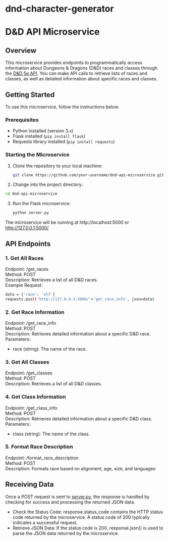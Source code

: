 # dnd-character-generator

# D&D API Microservice

## Overview

This microservice provides endpoints to programmatically access information about Dungeons & Dragons (D&D) races and classes through the [D&D 5e API](https://www.dnd5eapi.co/). You can make API calls to retrieve lists of races and classes, as well as detailed information about specific races and classes.

## Getting Started

To use this microservice, follow the instructions below.

### Prerequisites

- Python installed (version 3.x)
- Flask installed (`pip install flask`)
- Requests library installed (`pip install requests`)

### Starting the Microservice

1. Clone the repository to your local machine:

   ```bash
   git clone https://github.com/your-username/dnd-api-microservice.git
   ```

2. Change into the project directory:

  ```bash
  cd dnd-api-microservice
  ```
  
3. Run the Flask microservice:

   ```bash
   python server.py
   ```

The microservice will be running at http://localhost:5000 or http://127.0.0.1:5000/

## API Endpoints

### 1. Get All Races
Endpoint: /get_races <br />
Method: POST <br />
Description: Retrieves a list of all D&D races. <br />
Example Request: 
```bash
data = {'race': 'elf'}
requests.post('http://127.0.0.1:5000/'+'get_race_info', json=data)
```

### 2. Get Race Information
Endpoint: /get_race_info <br />
Method: POST <br />
Description: Retrieves detailed information about a specific D&D race. <br />
Parameters: <br />
* race (string): The name of the race.

### 3. Get All Classes
Endpoint: /get_classes <br />
Method: POST <br />
Description: Retrieves a list of all D&D classes.

### 4. Get Class Information
Endpoint: /get_class_info <br />
Method: POST <br />
Description: Retrieves detailed information about a specific D&D class. <br />
Parameters: <br />
* class (string): The name of the class.

### 5. Format Race Description
Endpoint: /format_race_description <br />
Method: POST <br />
Description: Formats race based on alignment, age, size, and languages

## Receiving Data
Once a POST request is sent to [server.py](http://server.py), the response is handled by checking for success and processing the returned JSON data.
- Check the Status Code: response.status_code contains the HTTP status code returned by the microservice. A status code of 200 typically indicates a successful request.
- Retrieve JSON Data: If the status code is 200, response.json() is used to parse the JSON data returned by the microservice.
